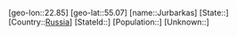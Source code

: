 ﻿---
location: [55.07,22.85]
type: City
tags:
- geo/City


SpocWebEntityId: 31227
isDeleted: false
confidential: public

---
[geo-lon::22.85]
[geo-lat::55.07]
[name::Jurbarkas]
[State::]
[Country::[Russia](geo/Continent/Europe/Russia.md)]
[StateId::]
[Population::]
[Unknown::]

